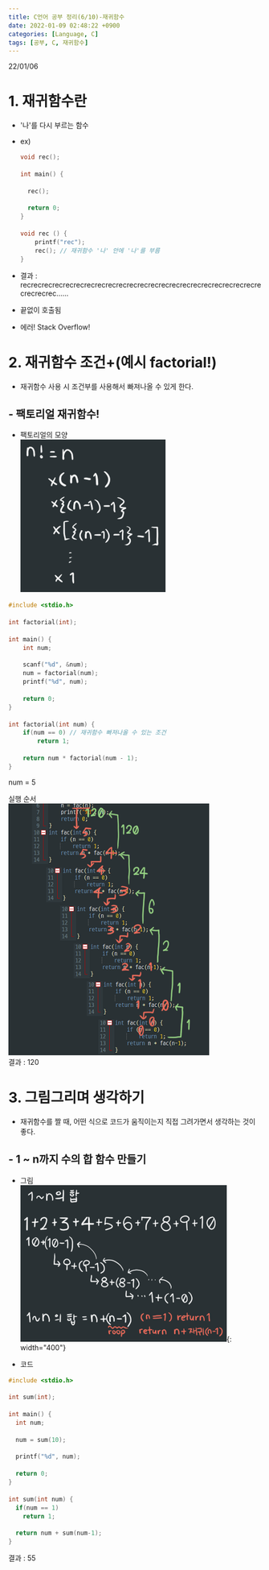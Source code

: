 ```yaml
---
title: C언어 공부 정리(6/10)-재귀함수
date: 2022-01-09 02:48:22 +0900
categories: [Language, C]
tags: [공부, C, 재귀함수]
---
```


22/01/06
# 1. 재귀함수란
- '나'를 다시 부르는 함수
- ex)
  ```c
  void rec();

  int main() {

    rec();
      
    return 0;
  }

  void rec () {
      printf("rec");
      rec(); // 재귀함수 '나' 안에 '나'를 부름
  }
  ```

- 결과 : recrecrecrecrecrecrecrecrecrecrecrecrecrecrecrecrecrecrecrecrecrecrecrecrecrec......
- 끝없이 호출됨
- 에러! Stack Overflow!

# 2. 재귀함수 조건+(예시 factorial!)
- 재귀함수 사용 시 조건부를 사용해서 빠져나올 수 있게 한다.

## - 팩토리얼 재귀함수!
- 팩토리얼의 모양<br>
  ![factorial_1](../../../assets/imgs/factorial_1.png)

```c
#include <stdio.h>

int factorial(int);

int main() {
    int num;

    scanf("%d", &num);
    num = factorial(num);
    printf("%d", num);

    return 0;
}

int factorial(int num) {
    if(num == 0) // 재귀함수 빠져나올 수 있는 조건
        return 1;
    
    return num * factorial(num - 1);
}
```
num = 5<br>

실행 순서 <br>
![factorial](../../../assets/imgs/factorial_2.png)<br>
결과 : 120

# 3. 그림그리며 생각하기
- 재귀함수를 짤 때, 어떤 식으로 코드가 움직이는지 직접 그려가면서 생각하는 것이 좋다.

## - 1 ~ n까지 수의 합 함수 만들기
- 그림<br>
![sum](../../../assets/imgs/C_06_recursion.png){: width="400"}<br>

- 코드
```c
#include <stdio.h>

int sum(int);

int main() {
  int num;

  num = sum(10);

  printf("%d", num);

  return 0;
}

int sum(int num) {
  if(num == 1)
    return 1;

  return num + sum(num-1);
}
```
 
결과 : 55